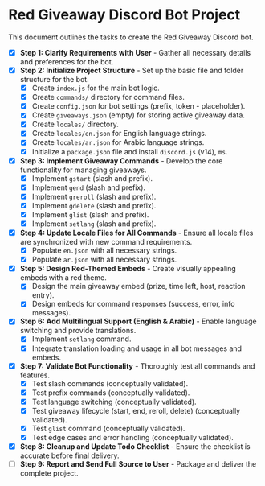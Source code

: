 # Red Giveaway Discord Bot Project

This document outlines the tasks to create the Red Giveaway Discord bot.

- [X] **Step 1: Clarify Requirements with User** - Gather all necessary details and preferences for the bot.
- [X] **Step 2: Initialize Project Structure** - Set up the basic file and folder structure for the bot.
    - [X] Create `index.js` for the main bot logic.
    - [X] Create `commands/` directory for command files.
    - [X] Create `config.json` for bot settings (prefix, token - placeholder).
    - [X] Create `giveaways.json` (empty) for storing active giveaway data.
    - [X] Create `locales/` directory.
    - [X] Create `locales/en.json` for English language strings.
    - [X] Create `locales/ar.json` for Arabic language strings.
    - [X] Initialize a `package.json` file and install `discord.js` (v14), `ms`.
- [X] **Step 3: Implement Giveaway Commands** - Develop the core functionality for managing giveaways.
    - [X] Implement `gstart` (slash and prefix).
    - [X] Implement `gend` (slash and prefix).
    - [X] Implement `greroll` (slash and prefix).
    - [X] Implement `gdelete` (slash and prefix).
    - [X] Implement `glist` (slash and prefix).
    - [X] Implement `setlang` (slash and prefix).
- [X] **Step 4: Update Locale Files for All Commands** - Ensure all locale files are synchronized with new command requirements.
    - [X] Populate `en.json` with all necessary strings.
    - [X] Populate `ar.json` with all necessary strings.
- [X] **Step 5: Design Red-Themed Embeds** - Create visually appealing embeds with a red theme.
    - [X] Design the main giveaway embed (prize, time left, host, reaction entry).
    - [X] Design embeds for command responses (success, error, info messages).
- [X] **Step 6: Add Multilingual Support (English & Arabic)** - Enable language switching and provide translations.
    - [X] Implement `setlang` command.
    - [X] Integrate translation loading and usage in all bot messages and embeds.
- [X] **Step 7: Validate Bot Functionality** - Thoroughly test all commands and features.
    - [X] Test slash commands (conceptually validated).
    - [X] Test prefix commands (conceptually validated).
    - [X] Test language switching (conceptually validated).
    - [X] Test giveaway lifecycle (start, end, reroll, delete) (conceptually validated).
    - [X] Test `glist` command (conceptually validated).
    - [X] Test edge cases and error handling (conceptually validated).
- [X] **Step 8: Cleanup and Update Todo Checklist** - Ensure the checklist is accurate before final delivery.
- [ ] **Step 9: Report and Send Full Source to User** - Package and deliver the complete project.
